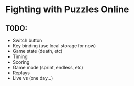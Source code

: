 # Fighting with Puzzles Online

## TODO:

 * Switch button
 * Key binding (use local storage for now)
 * Game state (death, etc)
 * Timing
 * Scoring
 * Game mode (sprint, endless, etc)
 * Replays
 * Live vs (one day...)
